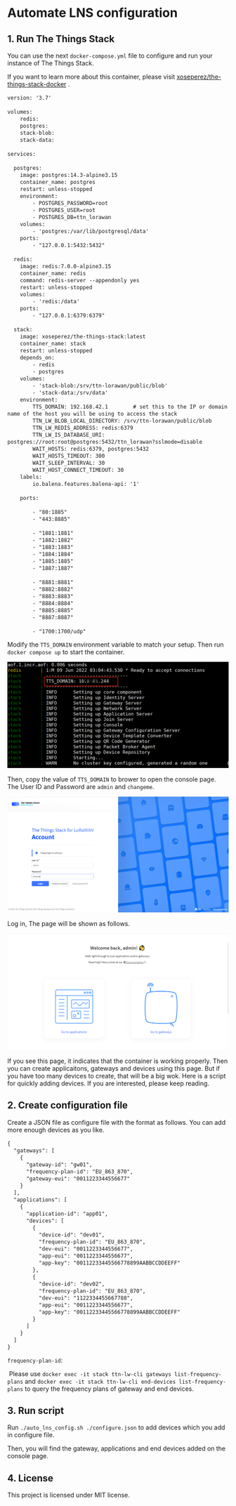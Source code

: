 # Automate LNS configuration

## 1. Run The Things Stack

You can use the next `docker-compose.yml` file to configure and run your instance of The Things Stack.

If you want to learn more about this container,  please visit  [xoseperez/the-things-stack-docker](https://github.com/xoseperez/the-things-stack-docker/#cli-auto-login) .

```
version: '3.7'

volumes:
    redis: 
    postgres:
    stack-blob:
    stack-data:

services:

  postgres:
    image: postgres:14.3-alpine3.15
    container_name: postgres
    restart: unless-stopped
    environment:
        - POSTGRES_PASSWORD=root
        - POSTGRES_USER=root
        - POSTGRES_DB=ttn_lorawan
    volumes:
        - 'postgres:/var/lib/postgresql/data'
    ports:
        - "127.0.0.1:5432:5432"
    
  redis:
    image: redis:7.0.0-alpine3.15
    container_name: redis
    command: redis-server --appendonly yes
    restart: unless-stopped
    volumes:
        - 'redis:/data'
    ports:
        - "127.0.0.1:6379:6379"
  
  stack:
    image: xoseperez/the-things-stack:latest
    container_name: stack
    restart: unless-stopped
    depends_on:
        - redis
        - postgres
    volumes:
        - 'stack-blob:/srv/ttn-lorawan/public/blob'
        - 'stack-data:/srv/data'
    environment:
        TTS_DOMAIN: 192.168.42.1        # set this to the IP or domain name of the host you will be using to access the stack
        TTN_LW_BLOB_LOCAL_DIRECTORY: /srv/ttn-lorawan/public/blob
        TTN_LW_REDIS_ADDRESS: redis:6379
        TTN_LW_IS_DATABASE_URI: postgres://root:root@postgres:5432/ttn_lorawan?sslmode=disable
        WAIT_HOSTS: redis:6379, postgres:5432
        WAIT_HOSTS_TIMEOUT: 300
        WAIT_SLEEP_INTERVAL: 30
        WAIT_HOST_CONNECT_TIMEOUT: 30
    labels:
        io.balena.features.balena-api: '1'

    ports:
    
        - "80:1885"
        - "443:8885"
    
        - "1881:1881"
        - "1882:1882"
        - "1883:1883"
        - "1884:1884"
        - "1885:1885"
        - "1887:1887"
    
        - "8881:8881"
        - "8882:8882"
        - "8883:8883"
        - "8884:8884"
        - "8885:8885"
        - "8887:8887"
    
        - "1700:1700/udp"
```

Modify the `TTS_DOMAIN` environment variable to match your setup. Then run `docker compose up` to start the container.

![image-20220609110556845](assets/image-20220609110556845.png)

Then, copy the value of `TTS_DOMAIN` to brower to open the console page. The User ID and Password are `admin` and `changeme`.

![image-20220609110616456](assets/image-20220609110616456.png)

Log in,  The page will be shown as follows.

![image-20220609111907342](assets/image-20220609111907342.png)



If you see this page, it indicates that the container is working properly. Then you can create applicaitons, gateways and devices using this page.  But if you have too many devices to create, that will be a big wok. Here is a script for quickly adding devices. If you are interested, please keep reading.

## 2. Create configuration file

Create a JSON file as configure file with the  format as follows. You can add more enough devices as you like.

```
{
  "gateways": [
    {
      "gateway-id": "gw01",
      "frequency-plan-id": "EU_863_870",
      "gateway-eui": "0011223344556677"
    }
  ],
  "applications": [
    {
      "application-id": "app01",
      "devices": [
        {
          "device-id": "dev01",
          "frequency-plan-id": "EU_863_870",
          "dev-eui": "0011223344556677",
          "app-eui": "0011223344556677",
          "app-key": "00112233445566778899AABBCCDDEEFF"
        },
        {
          "device-id": "dev02",
          "frequency-plan-id": "EU_863_870",
          "dev-eui": "1122334455667788",
          "app-eui": "0011223344556677",
          "app-key": "00112233445566778899AABBCCDDEEFF"
        }
      ]
    }
  ]
}

```

`frequency-plan-id`: 

​	Please use `docker exec -it stack ttn-lw-cli gateways list-frequency-plans` and `docker exec -it stack ttn-lw-cli end-devices list-frequency-plans` to query the frequency plans of gateway and end devices. 

## 3. Run script

Run `./auto_lns_config.sh ./configure.json` to add devices which you add in configure file.

Then, you will find the gateway, applications and end devices added on the console page.



## 4. License

This project is licensed under MIT license.